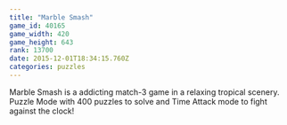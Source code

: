 ```yaml
---
title: "Marble Smash"
game_id: 40165
game_width: 420
game_height: 643
rank: 13700
date: 2015-12-01T18:34:15.760Z
categories: puzzles
---
```

Marble Smash is a addicting match-3 game in a relaxing tropical scenery. Puzzle Mode with 400 puzzles to solve and Time Attack mode to fight against the clock!